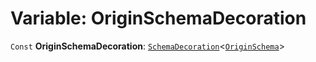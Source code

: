 # Variable: OriginSchemaDecoration

`Const` **OriginSchemaDecoration**: [`SchemaDecoration`](/en/auto-docs/free-layout-editor/interfaces/SchemaDecoration-1.md)<[`OriginSchema`](/en/auto-docs/free-layout-editor/interfaces/OriginSchema.md)>
